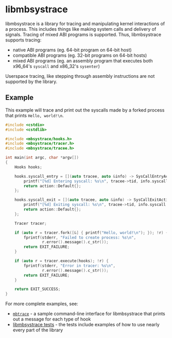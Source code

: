 # libmbsystrace

libmbsystrace is a library for tracing and manipulating kernel interactions of a process. This includes things like making system calls and delivery of signals. Tracing of mixed ABI programs is supported. Thus, libmbsystrace supports tracing:

* native ABI programs (eg. 64-bit program on 64-bit host)
* compatible ABI programs (eg. 32-bit programs on 64-bit hosts)
* mixed ABI programs (eg. an assembly program that executes both x96_64's `syscall` and x86_32's `sysenter`)

Userspace tracing, like stepping through assembly instructions are not supported by the library.

## Example

This example will trace and print out the syscalls made by a forked process that prints `Hello, world!\n`.

```cpp
#include <cstdio>
#include <cstdlib>

#include <mbsystrace/hooks.h>
#include <mbsystrace/tracer.h>
#include <mbsystrace/tracee.h>

int main(int argc, char *argv[])
{
    Hooks hooks;

    hooks.syscall_entry = [](auto tracee, auto &info) -> SysCallEntryAction {
        printf("[%d] Entering syscall: %s\n", tracee->tid, info.syscall.name());
        return action::Default{};
    };

    hooks.syscall_exit = [](auto tracee, auto &info) -> SysCallExitAction {
        printf("[%d] Exiting syscall: %s\n", tracee->tid, info.syscall.name());
        return action::Default{};
    };

    Tracer tracer;

    if (auto r = tracer.fork([&] { printf("Hello, world!\n"); }); !r) {
        fprintf(stderr, "Failed to create process: %s\n",
                r.error().message().c_str());
        return EXIT_FAILURE;
    }

    if (auto r = tracer.execute(hooks); !r) {
        fprintf(stderr, "Error in tracer: %s\n",
                r.error().message().c_str());
        return EXIT_FAILURE;
    }

    return EXIT_SUCCESS;
}
```

For more complete examples, see:
* [`mbtrace`](../../examples/mbtrace.cpp) - a sample command-line interface for libmbsystrace that prints out a message for each type of hook
* [libmbsystrace tests](../../libmbsystrace/tests) - the tests include examples of how to use nearly every part of the library
